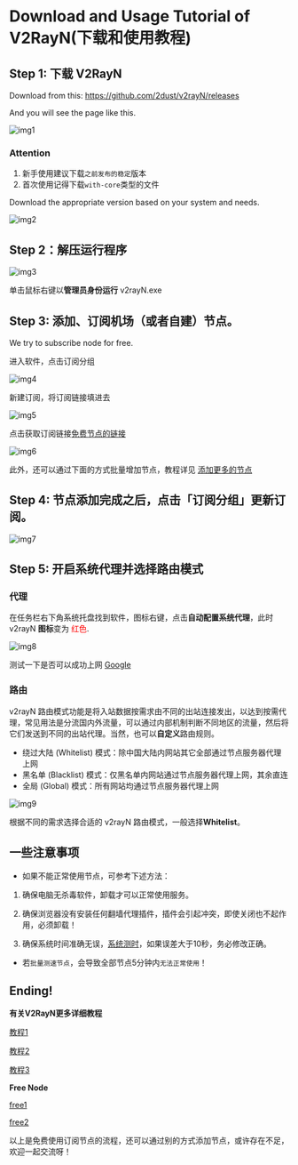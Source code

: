 # Download and Usage Tutorial of V2RayN(下载和使用教程)



## Step 1: 下载 V2RayN
Download from this: https://github.com/2dust/v2rayN/releases

And you will see the page like this.

![img1](img/1.jpg)


### Attention

1. 新手使用建议下载`之前发布的稳定`版本
2. 首次使用记得下载`with-core`类型的文件

Download the appropriate version based on your system and needs.

![img2](img/2.jpg)

## Step 2：解压运行程序

![img3](img/3.jpg)

单击鼠标右键以**管理员身份运行** v2rayN.exe

## Step 3: 添加、订阅机场（或者自建）节点。

We try to subscribe node for free.

进入软件，点击订阅分组

![img4](img/4.jpg)

新建订阅，将订阅链接填进去

![img5](img/5.jpg)

点击获取订阅链接[免费节点的链接](https://clashgithub.com/category/clashnode)

![img6](img/6.jpg)

此外，还可以通过下面的方式批量增加节点，教程详见 [添加更多的节点](https://github.com/aiboboxx/v2rayfree)


## Step 4: 节点添加完成之后，点击「订阅分组」更新订阅。

![img7](img/7.jpg)



## Step 5: 开启系统代理并选择路由模式

### 代理

在任务栏右下角系统托盘找到软件，图标右键，点击**自动配置系统代理**，此时 v2rayN **图标**变为 <font color=red>红色</font>.

![img8](img/8.jpg)

测试一下是否可以成功上网 [Google](https://www.google.fr/)


### 路由

v2rayN 路由模式功能是将入站数据按需求由不同的出站连接发出，以达到按需代理，常见用法是分流国内外流量，可以通过内部机制判断不同地区的流量，然后将它们发送到不同的出站代理。当然，也可以**自定义**路由规则。

- 绕过大陆 (Whitelist) 模式：除中国大陆内网站其它全部通过节点服务器代理上网
- 黑名单 (Blacklist) 模式：仅黑名单内网站通过节点服务器代理上网，其余直连
- 全局 (Global) 模式：所有网站均通过节点服务器代理上网

![img9](img/9.jpg)

根据不同的需求选择合适的 v2rayN 路由模式，一般选择**Whitelist**。


## 一些注意事项

- 如果不能正常使用节点，可参考下述方法：

1. 确保电脑无杀毒软件，卸载才可以正常使用服务。

2. 确保浏览器没有安装任何翻墙代理插件，插件会引起冲突，即使关闭也不起作用，必须卸载！

3. 确保系统时间准确无误，[系统测时](https://time.is/)，如果误差大于10秒，务必修改正确。

- 若`批量测速节点`，会导致全部节点5分钟内`无法正常使用`！

## Ending!


**有关V2RayN更多详细教程**

[教程1](https://v2rayn100.com/)

[教程2](https://v2rayn.uuk.app/16)

[教程3](https://didousun.gitbook.io/test-2021/2022-zui-xin-v2rayn-windows-xiang-xi-shi-yong-jiao-cheng)




**Free Node**

[free1](https://clashgithub.com/)

[free2](https://github.com/aiboboxx/v2rayfree)

以上是免费使用订阅节点的流程，还可以通过别的方式添加节点，或许存在不足，欢迎一起交流呀！

